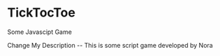 # TickTocToe
Some Javascipt Game

Change My Description 
-- This is some script game developed by Nora
